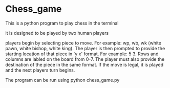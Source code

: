 # Chess_game
This is a python program to play chess in the terminal

it is designed to be played by two human players

players begin by selecting piece to move. For example: wp, wb, wk (white pawn, white bishop, white king). The player is then prompted
to provide the starting location of that piece in 'y x' format. For example: 5 3. Rows and columns are labled on the board from 0-7. The
player must also provide the destination of the piece in the same format. If the move is legal, it is played and the next players turn begins.

The program can be run using python chess_game.py
